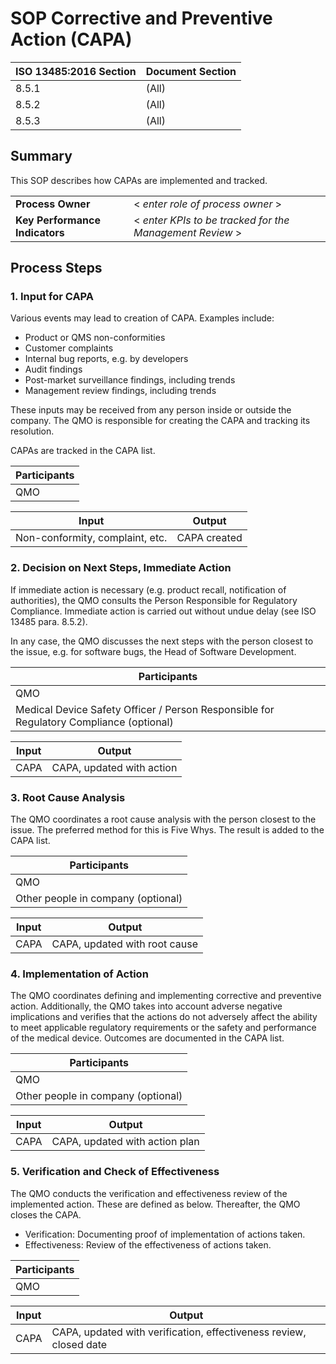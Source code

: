 # SOP Corrective and Preventive Action (CAPA)

| ISO 13485:2016 Section | Document Section |
|------------------------|------------------|
| 8.5.1                  | (All)            |
| 8.5.2                  | (All)            |
| 8.5.3                  | (All)            |

## Summary

This SOP describes how CAPAs are implemented and tracked.

|  |  |
|---------------------------------|------------------------------------------------------|
| **Process Owner**                 | < *enter role of process owner* >                        |
| **Key Performance Indicators**    | < *enter KPIs to be tracked for the Management Review* > |

## Process Steps

### 1. Input for CAPA

Various events may lead to creation of CAPA. Examples include:

 * Product or QMS non-conformities
 * Customer complaints
 * Internal bug reports, e.g. by developers
 * Audit findings
 * Post-market surveillance findings, including trends
 * Management review findings, including trends

These inputs may be received from any person inside or outside the company. The QMO is responsible for
creating the CAPA and tracking its resolution.

CAPAs are tracked in the CAPA list.

| Participants |
|--------------|
| QMO          |

| Input                           | Output       |
|---------------------------------|--------------|
| Non-conformity, complaint, etc. | CAPA created |

### 2. Decision on Next Steps, Immediate Action

If immediate action is necessary (e.g. product recall, notification of authorities), the QMO consults the Person Responsible for Regulatory Compliance.  Immediate action is carried out without undue delay (see ISO 13485 para. 8.5.2).

In any case, the QMO discusses the next steps with the person closest to the issue, e.g. for software bugs, the
Head of Software Development.

| Participants                                                                            |
|-----------------------------------------------------------------------------------------|
| QMO                                                                                     |
| Medical Device Safety Officer / Person Responsible for Regulatory Compliance (optional) |

| Input | Output                    |
|-------|---------------------------|
| CAPA  | CAPA, updated with action |

### 3. Root Cause Analysis

The QMO coordinates a root cause analysis with the person closest to the issue. The preferred method for this
is Five Whys. The result is added to the CAPA list.

| Participants                       |
|------------------------------------|
| QMO                                |
| Other people in company (optional) |

| Input | Output                        |
|-------|-------------------------------|
| CAPA  | CAPA, updated with root cause |

### 4. Implementation of Action

The QMO coordinates defining and implementing corrective and preventive action. Additionally, the QMO takes
into account adverse negative implications and verifies that the actions do not adversely affect the ability
to meet applicable regulatory requirements or the safety and performance of the medical device. Outcomes are
documented in the CAPA list.

| Participants                       |
|------------------------------------|
| QMO                                |
| Other people in company (optional) |

| Input | Output                         |
|-------|--------------------------------|
| CAPA  | CAPA, updated with action plan |

### 5. Verification and Check of Effectiveness

The QMO conducts the verification and effectiveness review of the implemented action. These are defined as
below. Thereafter, the QMO closes the CAPA.

* Verification: Documenting proof of implementation of actions taken.
* Effectiveness: Review of the effectiveness of actions taken.

| Participants |
|--------------|
| QMO          |

| Input | Output                                                             |
|-------|--------------------------------------------------------------------|
| CAPA  | CAPA, updated with verification, effectiveness review, closed date |
